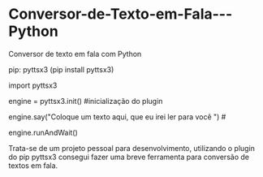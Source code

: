 # Conversor-de-Texto-em-Fala---Python
Conversor de texto em fala com Python 

pip: pyttsx3 (pip install pyttsx3)

import pyttsx3

engine = pyttsx3.init() #inicialização do plugin

engine.say("Coloque um texto aqui, que eu irei ler para você ") #

engine.runAndWait()

Trata-se de um projeto pessoal para desenvolvimento, utilizando o plugin do pip pyttsx3 consegui fazer uma breve ferramenta para conversão de textos em fala.
